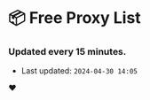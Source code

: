 # :package: Free Proxy List
### Updated every 15 minutes.

- Last updated: `2024-04-30 14:05`

:heart:
